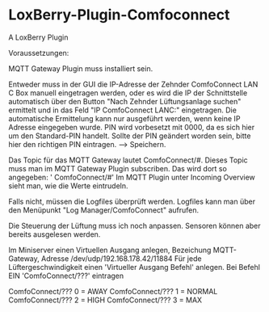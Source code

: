 # LoxBerry-Plugin-Comfoconnect
A LoxBerry Plugin


Voraussetzungen:

MQTT Gateway Plugin muss installiert sein.

Entweder muss in der GUI die IP-Adresse der Zehnder ComfoConnect LAN C Box manuell eingetragen werden, oder es wird die IP der Schnittstelle
automatisch über den Button "Nach Zehnder Lüftungsanlage suchen"  ermittelt und in das Feld "IP ComfoConnect LANC:" eingetragen. 
Die automatische Ermittelung kann nur ausgeführt werden, wenn keine IP Adresse eingegeben wurde.
PIN wird vorbesetzt mit 0000, da es sich hier um den Standard-PIN handelt. Sollte der PIN geändert worden sein, bitte hier den richtigen PIN eintragen.
--> Speichern.

Das Topic für das MQTT Gateway lautet ComfoConnect/#. Dieses Topic muss man im MQTT Gateway Plugin subscriben. Das wird dort so angegeben: ' ComfoConnect/#'
Im MQTT Plugin unter Incoming Overview sieht man, wie die Werte eintrudeln.

Falls nicht, müssen die Logfiles überprüft werden. Logfiles kann man über den Menüpunkt "Log Manager/ComfoConnect" aufrufen. 

Die Steuerung der Lüftung muss ich noch anpassen. Sensoren können aber bereits ausgelesen werden.

Im Miniserver einen Virtuellen Ausgang anlegen, Bezeichung MQTT-Gateway, Adresse /dev/udp/192.168.178.42/11884
Für jede Lüftergeschwindigkeit einen 'Virtueller Ausgang Befehl' anlegen. Bei Befehl EIN 'ComfoConnect/???' eintragen

ComfoConnect/??? 0 = AWAY
ComfoConnect/??? 1 = NORMAL
ComfoConnect/??? 2 = HIGH
ComfoConnect/??? 3 = MAX
